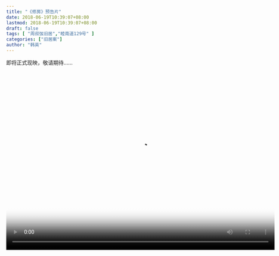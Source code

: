 ```yaml
---
title: "《修房》预告片"
date: 2018-06-19T10:39:07+08:00
lastmod: 2018-06-19T10:39:07+08:00
draft: false
tags: [ "周叔弢旧居","睦南道129号" ]
categories: ["旧居案"]
author: "韩英"
---
```


即将正式现映，敬请期待……

<video src="../../video/house-repairs-trailer.mp4" width="720" height="480" controls preload poster="../../img/poster.jpg"></video>




